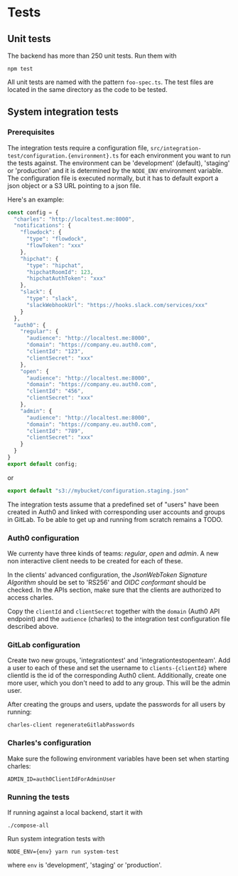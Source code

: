# Tests

## Unit tests

The backend has more than 250 unit tests. Run them with
```shell
npm test
```

All unit tests are named with the pattern `foo-spec.ts`. The test
files are located in the same directory as the code to be tested.

## System integration tests

### Prerequisites

The integration tests require a configuration file, `src/integration-test/configuration.{environment}.ts` for each environment
you want to run the tests against. The
environment can be 'development' (default), 'staging' or 'production' and it is determined by the `NODE_ENV` environment variable.
The configuration file is executed normally, but it has to default export a json object or a S3 URL pointing to a json file.

Here's an example:
```typescript
const config = {
  "charles": "http://localtest.me:8000",
  "notifications": {
    "flowdock": {
      "type": "flowdock",
      "flowToken": "xxx"
    },
    "hipchat": {
      "type": "hipchat",
      "hipchatRoomId": 123,
      "hipchatAuthToken": "xxx"
    },
    "slack": {
      "type": "slack",
      "slackWebhookUrl": "https://hooks.slack.com/services/xxx"
    }
  },
  "auth0": {
    "regular": {
      "audience": "http://localtest.me:8000",
      "domain": "https://company.eu.auth0.com",
      "clientId": "123",
      "clientSecret": "xxx"
    },
    "open": {
      "audience": "http://localtest.me:8000",
      "domain": "https://company.eu.auth0.com",
      "clientId": "456",
      "clientSecret": "xxx"
    },
    "admin": {
      "audience": "http://localtest.me:8000",
      "domain": "https://company.eu.auth0.com",
      "clientId": "789",
      "clientSecret": "xxx"
    }
  }
}
export default config;
```
or
```typescript
export default "s3://mybucket/configuration.staging.json"
```
The integration tests assume that a predefined set of "users" have been created in Auth0 and linked with
corresponding user accounts and groups in GitLab.  To be able to get up and running from scratch remains a TODO.

### Auth0 configuration

We currenty have three kinds of teams: *regular*, *open* and *admin*.
A new non interactive client needs to be created for each of these.

In the clients' advanced configuration, the *JsonWebToken Signature Algorithm*
should be set to 'RS256' and *OIDC conformant* should be checked. In the APIs
section, make sure that the clients are authorized to access charles.

Copy the `clientId` and `clientSecret` together with the `domain` (Auth0 API endpoint) and the `audience` (charles)
to the integration test configuration file described above.

### GitLab configuration

Create two new groups, 'integrationtest' and 'integrationtestopenteam'.
Add a user to each of these and set the username to `clients-{clientId}` where clientId
is the id of the corresponding Auth0 client. Additionally, create one more user, which
you don't need to add to any group. This will be the admin user.

After creating the groups and users, update the passwords for all users
by running:

```shell
charles-client regenerateGitlabPasswords
```

### Charles's configuration

Make sure the following environment variables have been set when starting charles:

```shell
ADMIN_ID=auth0ClientIdForAdminUser
```

### Running the tests

If running against a local backend, start it with
```shell
./compose-all
```

Run system integration tests with
```shell
NODE_ENV={env} yarn run system-test
```
where `env` is 'development', 'staging' or 'production'.
